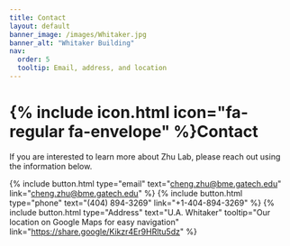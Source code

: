 ```yaml
---
title: Contact
layout: default
banner_image: /images/Whitaker.jpg
banner_alt: "Whitaker Building"
nav:
  order: 5
  tooltip: Email, address, and location
---
```


# {% include icon.html icon="fa-regular fa-envelope" %}Contact

If you are interested to learn more about Zhu Lab, please reach out using the information below.

{%
  include button.html
  type="email"
  text="cheng.zhu@bme.gatech.edu"
  link="cheng.zhu@bme.gatech.edu"
%}
{%
  include button.html
  type="phone"
  text="(404) 894-3269"
  link="+1-404-894-3269"
%}
{%
  include button.html
  type="Address"
  text="U.A. Whitaker"
  tooltip="Our location on Google Maps for easy navigation"
  link="https://share.google/Kikzr4Er9HRltu5dz"
%}
